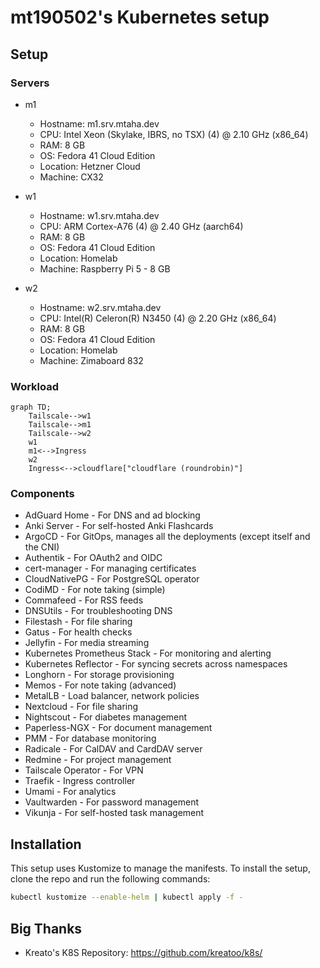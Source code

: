# mt190502's Kubernetes setup

## Setup

### Servers

- m1
  - Hostname: m1.srv.mtaha.dev
  - CPU: Intel Xeon (Skylake, IBRS, no TSX) (4) @ 2.10 GHz (x86_64)
  - RAM: 8 GB
  - OS: Fedora 41 Cloud Edition
  - Location: Hetzner Cloud
  - Machine: CX32

- w1
  - Hostname: w1.srv.mtaha.dev
  - CPU: ARM Cortex-A76 (4) @ 2.40 GHz (aarch64)
  - RAM: 8 GB
  - OS: Fedora 41 Cloud Edition
  - Location: Homelab
  - Machine: Raspberry Pi 5 - 8 GB

- w2
  - Hostname: w2.srv.mtaha.dev
  - CPU: Intel(R) Celeron(R) N3450 (4) @ 2.20 GHz (x86_64)
  - RAM: 8 GB
  - OS: Fedora 41 Cloud Edition
  - Location: Homelab
  - Machine: Zimaboard 832

### Workload

```mermaid
graph TD;
    Tailscale-->w1
    Tailscale-->m1
    Tailscale-->w2
    w1
    m1<-->Ingress
    w2
    Ingress<-->cloudflare["cloudflare (roundrobin)"]
```

### Components

- AdGuard Home - For DNS and ad blocking
- Anki Server - For self-hosted Anki Flashcards
- ArgoCD - For GitOps, manages all the deployments (except itself and the CNI)
- Authentik - For OAuth2 and OIDC
- cert-manager - For managing certificates
- CloudNativePG - For PostgreSQL operator
- CodiMD - For note taking (simple)
- Commafeed - For RSS feeds
- DNSUtils - For troubleshooting DNS
- Filestash - For file sharing
- Gatus - For health checks
- Jellyfin - For media streaming
- Kubernetes Prometheus Stack - For monitoring and alerting
- Kubernetes Reflector - For syncing secrets across namespaces
- Longhorn - For storage provisioning
- Memos - For note taking (advanced)
- MetalLB - Load balancer, network policies
- Nextcloud - For file sharing
- Nightscout - For diabetes management
- Paperless-NGX - For document management
- PMM - For database monitoring
- Radicale - For CalDAV and CardDAV server
- Redmine - For project management
- Tailscale Operator - For VPN
- Traefik - Ingress controller
- Umami - For analytics
- Vaultwarden - For password management
- Vikunja - For self-hosted task management

## Installation

This setup uses Kustomize to manage the manifests. To install the setup, clone the repo and run the following commands:

```bash
kubectl kustomize --enable-helm | kubectl apply -f -
```

## Big Thanks

- Kreato's K8S Repository: <https://github.com/kreatoo/k8s/>
